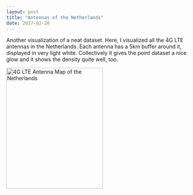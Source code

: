 ```yaml
---
layout: post
title: "Antennas of the Netherlands"
date: 2017-02-20
---
```


Another visualization of a neat dataset. Here, I visualized all the 4G LTE antennas in the Netherlands. Each antenna has a 5km buffer around it, displayed in very light white. Collectively it gives the point dataset a nice glow and it shows the density quite well, too.


<a data-flickr-embed="true"  href="https://www.flickr.com/photos/vdveen/33039916115/in/dateposted-public/" title="4G LTE Antenna Map of the Netherlands"><img src="https://c1.staticflickr.com/3/2036/33039916115_7bd9b47954_n.jpg" width="256" height="320" alt="4G LTE Antenna Map of the Netherlands"></a><script async src="//embedr.flickr.com/assets/client-code.js" charset="utf-8"></script>
